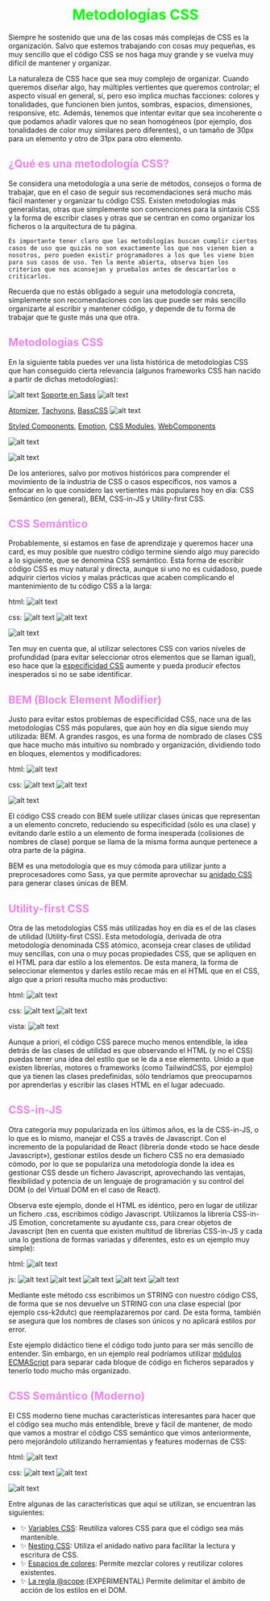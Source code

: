 # <span style="color:lime"><center>Metodologías CSS</center></span>
Siempre he sostenido que una de las cosas más complejas de CSS es la organización. Salvo que estemos trabajando con cosas muy pequeñas, es muy sencillo que el código CSS se nos haga muy grande y se vuelva muy difícil de mantener y organizar.

La naturaleza de CSS hace que sea muy complejo de organizar. Cuando queremos diseñar algo, hay múltiples vertientes que queremos controlar; el aspecto visual en general, sí, pero eso implica muchas facciones: colores y tonalidades, que funcionen bien juntos, sombras, espacios, dimensiones, responsive, etc. Además, tenemos que intentar evitar que sea incoherente o que podamos añadir valores que no sean homogéneos (por ejemplo, dos tonalidades de color muy similares pero diferentes), o un tamaño de 30px para un elemento y otro de 31px para otro elemento.

## <span style="color:violet">¿Qué es una metodología CSS?</span>
Se considera una metodología a una serie de métodos, consejos o forma de trabajar, que en el caso de seguir sus recomendaciones será mucho más fácil mantener y organizar tu código CSS. Existen metodologías más generalistas, otras que simplemente son convenciones para la sintaxis CSS y la forma de escribir clases y otras que se centran en como organizar los ficheros o la arquitectura de tu página.

    Es importante tener claro que las metodologías buscan cumplir ciertos casos de uso que quizás no son exactamente los que nos vienen bien a nosotros, pero pueden existir programadores a los que les viene bien para sus casos de uso. Ten la mente abierta, observa bien los criterios que nos aconsejan y pruebalos antes de descartarlos o criticarlos.

Recuerda que no estás obligado a seguir una metodología concreta, simplemente son recomendaciones con las que puede ser más sencillo organizarte al escribir y mantener código, y depende de tu forma de trabajar que te guste más una que otra.

## <span style="color:violet">Metodologías CSS</span>
En la siguiente tabla puedes ver una lista histórica de metodologías CSS que han conseguido cierta relevancia (algunos frameworks CSS han nacido a partir de dichas metodologías):

![alt text](./imagenes-metodologias-css/image.png)
 [	Soporte en Sass](https://sass-lang.com/)
![alt text](./imagenes-metodologias-css/image-1.png)

 [Atomizer,](https://acss.io/)  [Tachyons,](https://tachyons.io/) [BassCSS](https://basscss.com/)
 ![alt text](./imagenes-metodologias-css/image-2.png)

[Styled Components](https://styled-components.com/), [Emotion](https://emotion.sh/docs/introduction), [CSS Modules](https://github.com/css-modules/css-modules), [ WebComponents](https://lenguajejs.com/webcomponents/shadow-dom/css-webcomponents/)

![alt text](./imagenes-metodologias-css/image-3.png)

![alt text](./imagenes-metodologias-css/image-4.png)

De los anteriores, salvo por motivos históricos para comprender el movimiento de la industria de CSS o casos específicos, nos vamos a enfocar en lo que considero las vertientes más populares hoy en día: CSS Semántico (en general), BEM, CSS-in-JS y Utility-first CSS.

## <span style="color:violet">CSS Semántico</span>
Probablemente, si estamos en fase de aprendizaje y queremos hacer una card, es muy posible que nuestro código termine siendo algo muy parecido a lo siguiente, que se denomina CSS semántico. Esta forma de escribir código CSS es muy natural y directa, aunque si uno no es cuidadoso, puede adquirir ciertos vicios y malas prácticas que acaben complicando el mantenimiento de tu código CSS a la larga:

html:
![alt text](./imagenes-metodologias-css/image-5.png)

css:
![alt text](./imagenes-metodologias-css/image-6.png)
![alt text](./imagenes-metodologias-css/image-7.png)

![alt text](./imagenes-metodologias-css/image-8.png)

Ten muy en cuenta que, al utilizar selectores CSS con varios niveles de profundidad (para evitar seleccionar otros elementos que se llaman igual), eso hace que la [especificidad CSS](https://lenguajecss.com/css/cascada-css/que-es-cascada/) aumente y pueda producir efectos inesperados si no se sabe identificar.

## <span style="color:violet">BEM (Block Element Modifier)</span>
Justo para evitar estos problemas de especificidad CSS, nace una de las metodologías CSS más populares, que aún hoy en día sigue siendo muy utilizada: BEM. A grandes rasgos, es una forma de nombrado de clases CSS que hace mucho más intuitivo su nombrado y organización, dividiendo todo en bloques, elementos y modificadores:

html:
![alt text](./imagenes-metodologias-css/image-9.png)

css:
![alt text](./imagenes-metodologias-css/image-10.png)
![alt text](./imagenes-metodologias-css/image-11.png)

![alt text](./imagenes-metodologias-css/image-12.png)

El código CSS creado con BEM suele utilizar clases únicas que representan a un elemento concreto, reduciendo su especificidad (sólo es una clase) y evitando darle estilo a un elemento de forma inesperada (colisiones de nombres de clase) porque se llama de la misma forma aunque pertenece a otra parte de la página.

BEM es una metodología que es muy cómoda para utilizar junto a preprocesadores como Sass, ya que permite aprovechar su [anidado CSS](https://lenguajecss.com/css/calidad-de-codigo/css-nesting/) para generar clases únicas de BEM.

## <span style="color:violet">Utility-first CSS</span>
Otra de las metodologías CSS más utilizadas hoy en día es el de las clases de utilidad (Utility-first CSS). Esta metodología, derivada de otra metodología denominada CSS atómico, aconseja crear clases de utilidad muy sencillas, con una o muy pocas propiedades CSS, que se apliquen en el HTML para dar estilo a los elementos. De esta manera, la forma de seleccionar elementos y darles estilo recae más en el HTML que en el CSS, algo que a priori resulta mucho más productivo:

html:
![alt text](./imagenes-metodologias-css/image-13.png)

css:
![alt text](./imagenes-metodologias-css/image-14.png)
![alt text](./imagenes-metodologias-css/image-15.png)

vista:
![alt text](./imagenes-metodologias-css/image-16.png)

Aunque a priori, el código CSS parece mucho menos entendible, la idea detrás de las clases de utilidad es que observando el HTML (y no el CSS) puedas tener una idea del estilo que se le da a ese elemento. Unido a que existen librerías, motores o frameworks (como TailwindCSS, por ejemplo) que ya tienen las clases predefinidas, sólo tendríamos que preocuparnos por aprenderlas y escribir las clases HTML en el lugar adecuado.

## <span style="color:violet">CSS-in-JS</span>
Otra categoría muy popularizada en los últimos años, es la de CSS-in-JS, o lo que es lo mismo, manejar el CSS a través de Javascript. Con el incremento de la popularidad de React (librería donde «todo se hace desde Javascript»), gestionar estilos desde un fichero CSS no era demasiado cómodo, por lo que se populariza una metodología donde la idea es gestionar CSS desde un fichero Javascript, aprovechando las ventajas, flexibilidad y potencia de un lenguaje de programación y su control del DOM (o del Virtual DOM en el caso de React).

Observa este ejemplo, donde el HTML es idéntico, pero en lugar de utilizar un fichero .css, escribimos código Javascript. Utilizamos la librería CSS-in-JS Emotion, concretamente su ayudante css, para crear objetos de Javascript (ten en cuenta que existen multitud de librerías CSS-in-JS y cada una lo gestiona de formas variadas y diferentes, esto es un ejemplo muy simple):

html:
![alt text](./imagenes-metodologias-css/image-17.png)

js:
![alt text](./imagenes-metodologias-css/image-18.png)
![alt text](./imagenes-metodologias-css/image-19.png)
![alt text](./imagenes-metodologias-css/image-20.png)
![alt text](./imagenes-metodologias-css/image-21.png)
![alt text](./imagenes-metodologias-css/image-22.png)

Mediante este método css escribimos  un STRING con nuestro código CSS, de forma que se nos devuelve un STRING con una clase especial (por ejemplo css-k2dutc) que reemplazaremos por card. De esta forma, también se asegura que los nombres de clases son únicos y no aplicará estilos por error.

Este ejemplo didáctico tiene el código todo junto para ser más sencillo de entender. Sin embargo, en un ejemplo real podríamos utilizar [módulos ECMAScript](https://lenguajejs.com/javascript/modulos/que-es-esm/) para separar cada bloque de código en ficheros separados y tenerlo todo mucho más organizado.

## <span style="color:violet">CSS Semántico (Moderno)</span>
El CSS moderno tiene muchas características interesantes para hacer que el código sea mucho más entendible, breve y fácil de mantener, de modo que vamos a mostrar el código CSS semántico que vimos anteriormente, pero mejorándolo utilizando herramientas y features modernas de CSS:

html:
![alt text](./imagenes-metodologias-css/image-23.png)

css:
![alt text](./imagenes-metodologias-css/image-24.png)
![alt text](./imagenes-metodologias-css/image-25.png)

![alt text](./imagenes-metodologias-css/image-26.png)

Entre algunas de las características que aquí se utilizan, se encuentran las siguientes:

   - ✨ [Variables CSS](https://lenguajecss.com/css/cascada-css/css-custom-properties/): Reutiliza valores CSS para que el código sea más mantenible.
   - ✨ [Nesting CSS](https://lenguajecss.com/css/calidad-de-codigo/css-nesting/): Utiliza el anidado nativo para facilitar la lectura y escritura de CSS.
   - ✨ [Espacios de colores](https://lenguajecss.com/css/colores/espacios-color/): Permite mezclar colores y reutilizar colores existentes.
   - ✨ [La regla @scope](https://lenguajecss.com/css/cascada-css/la-regla-scope/):(EXPERIMENTAL) Permite delimitar el ámbito de acción de los estilos en el DOM.


